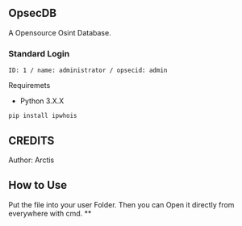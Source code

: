 ## OpsecDB

A Opensource Osint Database.

### Standard Login
```
ID: 1 / name: administrator / opsecid: admin
```

Requiremets
- Python 3.X.X
```
pip install ipwhois
```

## CREDITS ##
Author: Arctis

## How to Use ##
Put the file into your user Folder.
Then you can Open it directly from everywhere with cmd.
**
